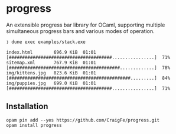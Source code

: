 # progress

An extensible progress bar library for OCaml, supporting multiple simultaneous
progress bars and various modes of operation.

```
❭ dune exec examples/stack.exe

index.html        696.9 KiB  01:01  [#######################################................]  71%
sitemap.xml       767.9 KiB  01:01  [##########################################.............]  78%
img/kittens.jpg   823.6 KiB  01:01  [##############################################.........]  84%
img/puppies.jpg   699.0 KiB  01:01  [#######################################................]  71%
```

## Installation

```
opam pin add --yes https://github.com/CraigFe/progress.git
opam install progress
```
